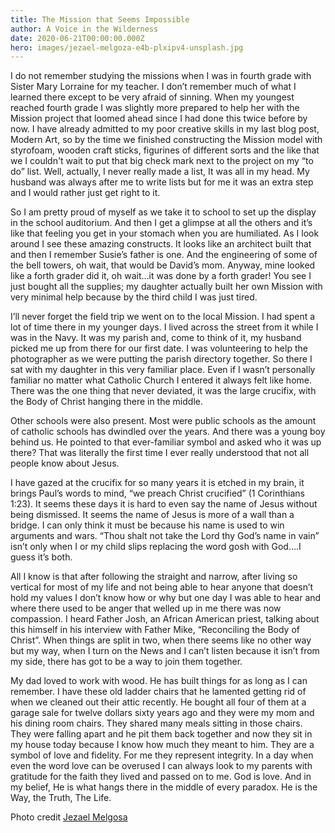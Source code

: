 ```yaml
---
title: The Mission that Seems Impossible
author: A Voice in the Wilderness
date: 2020-06-21T00:00:00.000Z
hero: images/jezael-melgoza-e4b-plxipv4-unsplash.jpg
---
```

I do not remember studying the missions when I was in fourth grade with Sister Mary Lorraine for my teacher. I don’t remember much of what I learned there except to be very afraid of sinning. When my youngest reached fourth grade I was slightly more prepared to help her with the Mission project that loomed ahead since I had done this twice before by now. I have already admitted to my poor creative skills in my last blog post, Modern Art, so by the time we finished constructing the Mission model with styrofoam, wooden craft sticks, figurines of different sorts and the like that we I couldn't wait to put that big check mark next to the project on my “to do” list. Well, actually, I never really made a list, It was all in my head. My husband was always after me to write lists but for me it was an extra step and I would rather just get right to it.

So I am pretty proud of myself as we take it to school to set up the display in the school auditorium. And then I get a glimpse at all the others and it’s like that feeling you get in your stomach when you are humiliated. As I look around I see these amazing constructs. It looks like an architect built that and then I remember Susie’s father is one. And the engineering of some of the bell towers, oh wait, that would be David’s mom. Anyway, mine looked like a forth grader did it, oh wait...it was done by a forth grader! You see I just bought all the supplies; my daughter actually built her own Mission with very minimal help because by the third child I was just tired.

I’ll never forget the field trip we went on to the local Mission. I had spent a lot of time there in my younger days. I lived across the street from it while I was in the Navy. It was my parish and, come to think of it, my husband  picked me up from there for our first date. I was volunteering to help the photographer as we were putting the parish directory together. So there I sat with my daughter in this very familiar place. Even if I wasn’t personally familiar no matter what Catholic Church I entered it always felt like home. There was the one thing that never deviated, it was the large crucifix, with the Body of Christ hanging there in the middle.

Other schools were also present. Most were public schools as the amount of catholic schools has dwindled over the years. And there was a young boy behind us. He pointed to that ever-familiar symbol and asked who it was up there? That was literally the first time I ever really understood that not all people know about Jesus. 

I have gazed at the crucifix for so many years it is etched in my brain, it brings Paul’s words to mind, “we preach Christ crucified” (1 Corinthians 1:23). It seems these days it is hard to even say the name of Jesus without being dismissed. It seems the name of Jesus is more of a wall than a bridge. I can only think it must be because his name is used to win arguments and wars. “Thou shalt not take the Lord thy God’s name in vain” isn’t only when I or my child slips replacing the word gosh with God….I guess it’s both.

All I know is that after following the straight and narrow, after living so vertical for most of my life and not being able to hear anyone that doesn’t hold my values I don’t know how or why but one day I was able to hear and where there used to be anger that welled up in me there was now compassion. I heard Father Josh, an African American priest, talking about this himself in his interview with Father Mike, “Reconciling the Body of Christ”. When things are split in two, when there seems like no other way but my way, when I turn on the News and I can’t listen because it isn’t from my side, there has got to be a way to join them together. 

My dad loved to work with wood. He has built things for as long as I can remember. I have these old ladder chairs that he lamented getting rid of when we cleaned out their attic recently. He bought all four of them at a garage sale for twelve dollars sixty years ago and they were my mom and his dining room chairs. They shared many meals sitting in those chairs.  They were falling apart and he pit them back together and now they sit in my house today because I know how much they meant to him. They are a symbol of love and fidelity. For me they represent integrity. In a day when even the word love can be overused I can always look to my parents with gratitude for the faith they lived and passed on to me. God is love. And in my belief, He is what hangs there in the middle of every paradox. He is the Way, the Truth, The Life.

Photo credit [Jezael Melgosa](https://unsplash.com/@jezael)